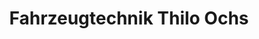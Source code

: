 ---
title: "Fahrzeugtechnik Thilo Ochs"
url: /neuhausen/fahrzeugtechnik-thilo-ochs/
shop: Autowerkstatt
---